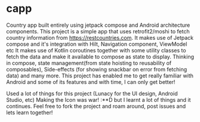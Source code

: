 # capp
Country app built entirely using jetpack compose and Android architecture components.
This project is a simple app that uses retrofit2/moshi to fetch country information from https://restcountries.com.
It makes use of Jetpack compose and it's integration with Hilt, Navigation component, ViewModel etc
It makes use of Kotlin coroutines together with some utility classes to fetch the data and make it available to compose as state to display.
Thinking in compose, state management(from state hoisting to reusability of composables), Side-effects (for showing snackbar on error from fetching data) and many more.
This project has enabled me to get really familiar with Android and some of its features and with time, I can only get better!

Used a lot of things for this project (Lunacy for the UI design, Android Studio, etc)
Making the Icon was war! :**D but I learnt a lot of things and it continues. Feel free to fork the project and roam around, post issues and lets learn together!
